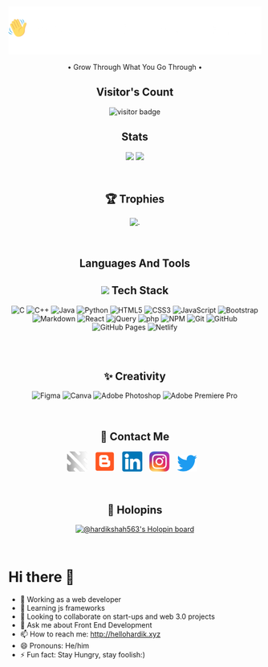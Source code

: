 <p align = "center"><img src="Hello-World-white.png"></p>
<!-- <p align = "center">Writer • Engineer • Blogger • Entrepreneur</p> -->
<p align = "center">• Grow Through What You Go Through •</p>
<h2 align="center"><b>Visitor's Count</b></h2>
<p align="center"><img src="https://profile-counter.glitch.me/%7BHardikShah04%7D/count.svg" alt="visitor badge"/></p>
<h2 align="center"><b>Stats</b></h2>
<p align="center">
<img src="https://github-readme-stats.vercel.app/api?username=HardikShah563&count_private=true&show_icons=true&&theme=chartreuse-dark&include_all_commits=true" width = "45%">
<img src="https://github-readme-streak-stats.herokuapp.com?user=HardikShah563&theme=chartreuse-dark" width = "45%">
</p>
<br>

<!-- Github Trophies -->
<div align = "center">

## 🏆 Trophies
![.](https://github-profile-trophy.vercel.app/?username=HardikShah563&theme=darkhub&column=7&margin-w=10&)
</div>
<br>

<h2 align="center"><b>Languages And Tools</b></h2>

<!-- My Tech Stack -->

<div align="center"> 

## <img src = "https://media2.giphy.com/media/QssGEmpkyEOhBCb7e1/giphy.gif?cid=ecf05e47a0n3gi1bfqntqmob8g9aid1oyj2wr3ds3mg700bl&rid=giphy.gif" width = "20"> Tech Stack

![C](https://img.shields.io/badge/c-000?style=for-the-badge&logo=c&logoColor=white)
![C++](https://img.shields.io/badge/c++-000?style=for-the-badge&logo=c%2B%2B&logoColor=white)
![Java](https://img.shields.io/badge/-Java-000?style=for-the-badge&logo=java)
![Python](https://img.shields.io/badge/-Python-000?style=for-the-badge&logo=python)
![HTML5](https://img.shields.io/badge/-HTML5-000?style=for-the-badge&logo=html5)
![CSS3](https://img.shields.io/badge/-CSS3-000?style=for-the-badge&logo=css3)
![JavaScript](https://img.shields.io/badge/-JavaScript-000?style=for-the-badge&logo=javascript)
![Bootstrap](https://img.shields.io/badge/-Bootstrap-000?style=for-the-badge&logo=bootstrap)
![Markdown](https://img.shields.io/badge/-Markdown-000?style=for-the-badge&logo=markdown)
![React](https://img.shields.io/badge/-ReactJS-000?style=for-the-badge&logo=react)
![jQuery](https://img.shields.io/badge/jquery-000.svg?style=for-the-badge&logo=jquery&logoColor=white) 
![php](https://img.shields.io/badge/php-000.svg?style=for-the-badge&logo=php&logoColor=white) 
![NPM](https://img.shields.io/badge/-NPM-000?style=for-the-badge&logo=npm)
![Git](https://img.shields.io/badge/-Git-000?style=for-the-badge&logo=git)
![GitHub](https://img.shields.io/badge/-GitHub-000?style=for-the-badge&logo=github)
![GitHub Pages](https://img.shields.io/badge/-GitHub%20Pages-000?style=for-the-badge&logo=github)
![Netlify](https://img.shields.io/badge/-Netlify-000?style=for-the-badge&logo=netlify)
<!-- ![MongoDB](https://img.shields.io/badge/-MongoDB-000?style=for-the-badge&logo=mongodb) -->
<!-- ![Express.js](https://img.shields.io/badge/-ExpressJS-000?style=for-the-badge&logo=express) -->
<!-- ![MUI](https://img.shields.io/badge/-MUI-000?style=for-the-badge&logo=mui) -->
<!-- ![NodeJS](https://img.shields.io/badge/-NodeJS-000?style=for-the-badge&logo=node.js&logoColor=pink) -->
<!-- ![Postman](https://img.shields.io/badge/Postman-000?style=for-the-badge&logo=postman&logoColor=white)  -->
<!-- ![API](https://img.shields.io/badge/-API-000?style=for-the-badge&logo=fastapi) -->
<!-- ![Vercel](https://img.shields.io/badge/-Vercel-000?style=for-the-badge&logo=vercel) -->
<!-- ![Heroku](https://img.shields.io/badge/-Heroku-000?style=for-the-badge&logo=heroku) -->
<!-- ![Raspberry Pi](https://img.shields.io/badge/-RaspberryPi-000?style=for-the-badge&logo=Raspberry-Pi) -->
</div>
<br>
<br>

<div align = "center">

## ✨ Creativity
  ![Figma](https://img.shields.io/badge/-Figma-000?style=for-the-badge&logo=figma)
  ![Canva](https://img.shields.io/badge/-Canva-000?style=for-the-badge&logo=canva)
  ![Adobe Photoshop](https://img.shields.io/badge/adobephotoshop-000.svg?style=for-the-badge&logo=AdobePhotoshop&logoColor=white) 
  ![Adobe Premiere Pro](https://img.shields.io/badge/Adobe%20Premiere%20Pro-000?style=for-the-badge&logo=Adobe%20Premiere%20Pro&logoColor=white)
  <!--   ![Adobe Lightroom](https://img.shields.io/badge/-Adobe%20Lightroom-000?style=for-the-badge&logo=adobe%20lightroom) -->
  <!--   ![Adobe After Effects](https://img.shields.io/badge/-Adobe%20After%20Effects-000?style=for-the-badge&logo=Adobe%20After%20Effects&logoColor=white) -->
  <!--   ![Adobe Audition](https://img.shields.io/badge/Adobe%20Audition-000.svg?style=for-the-badge&logo=Adobe%20Audition&logoColor=white)  -->
</div>
<br>

<div align = "center">
  
## 📝 Contact Me
  <a target="_blank" href="http://hellohardik.xyz/"><img src = "logo.png" width = "40px"></a> &ensp;
  <a target="_blank" href="https://hey-its-hardik.blogspot.com/"><img src = "blogspot.png" width = "40px"></a> &ensp;
  <a target="_blank" href="https://www.linkedin.com/in/hardik-shah-62a7851b2/"><img src = "linkedin.png" width = "40px"></a> &ensp;
  <a target="_blank" href="https://www.instagram.com/hellohardik.xyz/"><img src = "insta.png" width = "40px"></a> &ensp;
  <a target="_blank" href="https://twitter.com/HardikS31529775"><img src = "twitter.png" width = "40px"></a> &ensp;
</div>
<br>

<!-- Holopin -->
<div align = "center">

## 🙌 Holopins
[![@hardikshah563's Holopin board](https://holopin.io/api/user/board?user=hardikshah563)](https://holopin.io/@hardikshah563)
</div>
<br>

# Hi there 👋
- 🔭 Working as a web developer
- 🌱 Learning js frameworks
- 👯 Looking to collaborate on start-ups and web 3.0 projects
- 💬 Ask me about Front End Development
- 📫 How to reach me: http://hellohardik.xyz
- 😄 Pronouns: He/him
- ⚡ Fun fact: Stay Hungry, stay foolish:)
